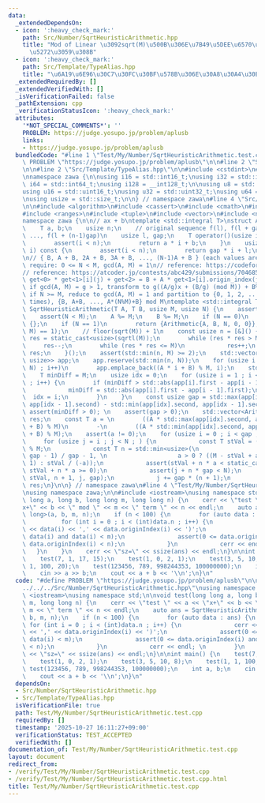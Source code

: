 ```yaml
---
data:
  _extendedDependsOn:
  - icon: ':heavy_check_mark:'
    path: Src/Number/SqrtHeuristicArithmetic.hpp
    title: "Mod of Linear \u3092sqrt(M)\u500B\u306E\u7B49\u5DEE\u6570\u5217\u306B\u5206\
      \u5272\u3059\u308B"
  - icon: ':heavy_check_mark:'
    path: Src/Template/TypeAlias.hpp
    title: "\u6A19\u6E96\u30C7\u30FC\u30BF\u578B\u306E\u30A8\u30A4\u30EA\u30A2\u30B9"
  _extendedRequiredBy: []
  _extendedVerifiedWith: []
  _isVerificationFailed: false
  _pathExtension: cpp
  _verificationStatusIcon: ':heavy_check_mark:'
  attributes:
    '*NOT_SPECIAL_COMMENTS*': ''
    PROBLEM: https://judge.yosupo.jp/problem/aplusb
    links:
    - https://judge.yosupo.jp/problem/aplusb
  bundledCode: "#line 1 \"Test/My/Number/SqrtHeuristicArithmetic.test.cpp\"\n#define\
    \ PROBLEM \"https://judge.yosupo.jp/problem/aplusb\"\n\n#line 2 \"Src/Number/SqrtHeuristicArithmetic.hpp\"\
    \n\n#line 2 \"Src/Template/TypeAlias.hpp\"\n\n#include <cstdint>\n#include <cstddef>\n\
    \nnamespace zawa {\n\nusing i16 = std::int16_t;\nusing i32 = std::int32_t;\nusing\
    \ i64 = std::int64_t;\nusing i128 = __int128_t;\n\nusing u8 = std::uint8_t;\n\
    using u16 = std::uint16_t;\nusing u32 = std::uint32_t;\nusing u64 = std::uint64_t;\n\
    \nusing usize = std::size_t;\n\n} // namespace zawa\n#line 4 \"Src/Number/SqrtHeuristicArithmetic.hpp\"\
    \n\n#include <algorithm>\n#include <cassert>\n#include <cmath>\n#include <concepts>\n\
    #include <ranges>\n#include <tuple>\n#include <vector>\n#include <numeric>\n\n\
    namespace zawa {\n\n// ax + b\ntemplate <std::integral T>\nstruct Arithmetic {\n\
    \    T a, b;\n    usize n;\n    // original sequence f(l), f(l + gap), f(l + 2gap),\
    \ ..., f(l + (n-1)gap)\n    usize l, gap;\n    T operator()(usize i) const {\n\
    \        assert(i < n);\n        return a * i + b;\n    }\n    usize originIndex(usize\
    \ i) const {\n        assert(i < n);\n        return gap * i + l;\n    }\n};\n\
    \n// { B, A + B, 2A + B, 3A + B, ..., (N-1)A + B } (each values are mod M)\n//\
    \ require: 0 <= N < M, gcd(A, M) = 1\n// reference: https://codeforces.com/blog/entry/141889\n\
    // reference: https://atcoder.jp/contests/abc429/submissions/70468550\n// response:\
    \ get<0> * get<1>[i](j) + get<2> = B + A * get<1>[i].origin_index(j)\n// memo:\
    \ if gcd(A, M) = g > 1, transform to g((A/g)x + (B/g) (mod M)) + B%g\n// memo:\
    \ if N >= M, reduce to gcd(A, M) = 1 and partition to {0, 1, 2, ..., M - 1} (N/M\
    \ times), {B, A+B, ..., A*(N%M)+B} mod M\ntemplate <std::integral T>\nstd::vector<Arithmetic<T>>\
    \ SqrtHeuristicArithmetic(T A, T B, usize M, usize N) {\n    assert(M > usize{0});\n\
    \    assert(N < M);\n    A %= M;\n    B %= M;\n    if (N == 0)\n        return\
    \ {};\n    if (N == 1)\n        return {Arithmetic{A, B, N, 0, 0}};\n    assert(std::gcd(A,\
    \ M) == 1);\n    // floor(sqrt(M)) + 1\n    const usize n = [&]() {\n        usize\
    \ res = static_cast<usize>(sqrtl(M));\n        while (res * res > M)\n       \
    \     res--;\n        while (res * res <= M)\n            res++;\n        return\
    \ res;\n    }();\n    assert(std::min(n, M) >= 2);\n    std::vector<std::pair<T,\
    \ usize>> app;\n    app.reserve(std::min(n, N));\n    for (usize i = 0 ; i < std::min(n,\
    \ N) ; i++)\n        app.emplace_back((A * i + B) % M, i);\n    std::ranges::sort(app);\n\
    \    T minDiff = M;\n    usize idx = 0;\n    for (usize i = 1 ; i < app.size()\
    \ ; i++) {\n        if (minDiff > std::abs(app[i].first - app[i - 1].first)) {\n\
    \            minDiff = std::abs(app[i].first - app[i - 1].first);\n          \
    \  idx = i;\n        }\n    }\n    const usize gap = std::max(app[idx].second,\
    \ app[idx - 1].second) - std::min(app[idx].second, app[idx - 1].second);\n   \
    \ assert(minDiff > 0); \n    assert(gap > 0);\n    std::vector<Arithmetic<T>>\
    \ res;\n    const T a = \n        ((A * std::max(app[idx].second, app[idx - 1].second)\
    \ + B) % M)\n        -\n        ((A * std::min(app[idx].second, app[idx - 1].second)\
    \ + B) % M);\n    assert(a != 0);\n    for (usize i = 0 ; i < gap ; i++)\n   \
    \     for (usize j = i ; j < N ; ) {\n            const T stVal = (A * j + B)\
    \ % M;\n            const T n = std::min<usize>(\n                    (N - j +\
    \ gap - 1) / gap - 1, \n                    a > 0 ? ((M - stVal + a - 1) / a -\
    \ 1) : stVal / (-a));\n            assert(stVal + n * a < static_cast<T>(M) and\
    \ stVal + n * a >= 0);\n            assert(j + n * gap < N);\n            res.emplace_back(a,\
    \ stVal, n + 1, j, gap);\n            j += gap * (n + 1);\n        }\n    return\
    \ res;\n}\n\n} // namespace zawa\n#line 4 \"Test/My/Number/SqrtHeuristicArithmetic.test.cpp\"\
    \nusing namespace zawa;\n\n#include <iostream>\nusing namespace std;\n\nvoid test(long\
    \ long a, long b, long long m, long long n) {\n    cerr << \"test \" << a << \"\
    x+\" << b << \" mod \" << m << \" term \" << n << endl;\n    auto ans = SqrtHeuristicArithmetic<long\
    \ long>(a, b, m, n);\n    if (n < 100) {\n        for (auto data : ans) {\n  \
    \          for (int i = 0 ; i < (int)data.n ; i++) {\n               cerr << '('\
    \ << data(i) << ',' << data.originIndex(i) << ')';\n               assert(0 <=\
    \ data(i) and data(i) < m);\n               assert(0 <= data.originIndex(i) and\
    \ data.originIndex(i) < n);\n            }\n            cerr << endl; \n     \
    \   }\n    }\n    cerr << \"sz=\" << ssize(ans) << endl;\n}\n\nint main() {\n\
    \    test(7, 1, 17, 15);\n    test(1, 0, 2, 1);\n    test(3, 5, 10, 8);\n    test(1,\
    \ 1, 100, 20);\n    test(123456, 789, 998244353, 100000000);\n    int a, b;\n\
    \    cin >> a >> b;\n    cout << a + b << '\\n';\n}\n"
  code: "#define PROBLEM \"https://judge.yosupo.jp/problem/aplusb\"\n\n#include \"\
    ../../../Src/Number/SqrtHeuristicArithmetic.hpp\"\nusing namespace zawa;\n\n#include\
    \ <iostream>\nusing namespace std;\n\nvoid test(long long a, long b, long long\
    \ m, long long n) {\n    cerr << \"test \" << a << \"x+\" << b << \" mod \" <<\
    \ m << \" term \" << n << endl;\n    auto ans = SqrtHeuristicArithmetic<long long>(a,\
    \ b, m, n);\n    if (n < 100) {\n        for (auto data : ans) {\n           \
    \ for (int i = 0 ; i < (int)data.n ; i++) {\n               cerr << '(' << data(i)\
    \ << ',' << data.originIndex(i) << ')';\n               assert(0 <= data(i) and\
    \ data(i) < m);\n               assert(0 <= data.originIndex(i) and data.originIndex(i)\
    \ < n);\n            }\n            cerr << endl; \n        }\n    }\n    cerr\
    \ << \"sz=\" << ssize(ans) << endl;\n}\n\nint main() {\n    test(7, 1, 17, 15);\n\
    \    test(1, 0, 2, 1);\n    test(3, 5, 10, 8);\n    test(1, 1, 100, 20);\n   \
    \ test(123456, 789, 998244353, 100000000);\n    int a, b;\n    cin >> a >> b;\n\
    \    cout << a + b << '\\n';\n}\n"
  dependsOn:
  - Src/Number/SqrtHeuristicArithmetic.hpp
  - Src/Template/TypeAlias.hpp
  isVerificationFile: true
  path: Test/My/Number/SqrtHeuristicArithmetic.test.cpp
  requiredBy: []
  timestamp: '2025-10-27 16:11:27+09:00'
  verificationStatus: TEST_ACCEPTED
  verifiedWith: []
documentation_of: Test/My/Number/SqrtHeuristicArithmetic.test.cpp
layout: document
redirect_from:
- /verify/Test/My/Number/SqrtHeuristicArithmetic.test.cpp
- /verify/Test/My/Number/SqrtHeuristicArithmetic.test.cpp.html
title: Test/My/Number/SqrtHeuristicArithmetic.test.cpp
---
```

